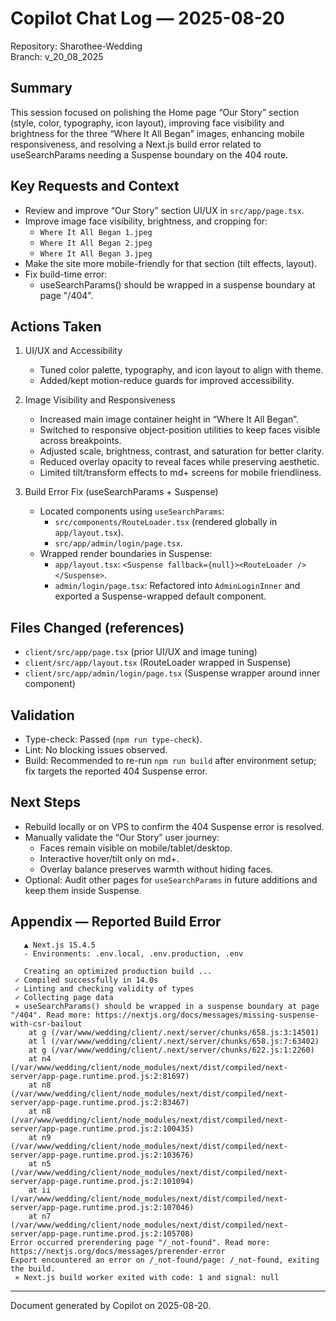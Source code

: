 # Copilot Chat Log — 2025-08-20

Repository: Sharothee-Wedding  
Branch: v_20_08_2025

## Summary

This session focused on polishing the Home page “Our Story” section (style, color, typography, icon layout), improving face visibility and brightness for the three “Where It All Began” images, enhancing mobile responsiveness, and resolving a Next.js build error related to useSearchParams needing a Suspense boundary on the 404 route.

## Key Requests and Context

- Review and improve “Our Story” section UI/UX in `src/app/page.tsx`.
- Improve image face visibility, brightness, and cropping for:
  - `Where It All Began 1.jpeg`
  - `Where It All Began 2.jpeg`
  - `Where It All Began 3.jpeg`
- Make the site more mobile-friendly for that section (tilt effects, layout).
- Fix build-time error:
  - useSearchParams() should be wrapped in a suspense boundary at page "/404".

## Actions Taken

1. UI/UX and Accessibility
   - Tuned color palette, typography, and icon layout to align with theme.
   - Added/kept motion-reduce guards for improved accessibility.

2. Image Visibility and Responsiveness
   - Increased main image container height in “Where It All Began”.
   - Switched to responsive object-position utilities to keep faces visible across breakpoints.
   - Adjusted scale, brightness, contrast, and saturation for better clarity.
   - Reduced overlay opacity to reveal faces while preserving aesthetic.
   - Limited tilt/transform effects to md+ screens for mobile friendliness.

3. Build Error Fix (useSearchParams + Suspense)
   - Located components using `useSearchParams`:
     - `src/components/RouteLoader.tsx` (rendered globally in `app/layout.tsx`).
     - `src/app/admin/login/page.tsx`.
   - Wrapped render boundaries in Suspense:
     - `app/layout.tsx`: `<Suspense fallback={null}><RouteLoader /></Suspense>`.
     - `admin/login/page.tsx`: Refactored into `AdminLoginInner` and exported a Suspense-wrapped default component.

## Files Changed (references)

- `client/src/app/page.tsx` (prior UI/UX and image tuning)
- `client/src/app/layout.tsx` (RouteLoader wrapped in Suspense)
- `client/src/app/admin/login/page.tsx` (Suspense wrapper around inner component)

## Validation

- Type-check: Passed (`npm run type-check`).
- Lint: No blocking issues observed.
- Build: Recommended to re-run `npm run build` after environment setup; fix targets the reported 404 Suspense error.

## Next Steps

- Rebuild locally or on VPS to confirm the 404 Suspense error is resolved.
- Manually validate the “Our Story” user journey:
  - Faces remain visible on mobile/tablet/desktop.
  - Interactive hover/tilt only on md+.
  - Overlay balance preserves warmth without hiding faces.
- Optional: Audit other pages for `useSearchParams` in future additions and keep them inside Suspense.

## Appendix — Reported Build Error

```text
   ▲ Next.js 15.4.5
   - Environments: .env.local, .env.production, .env

   Creating an optimized production build ...
 ✓ Compiled successfully in 14.0s
 ✓ Linting and checking validity of types    
 ✓ Collecting page data    
 ⨯ useSearchParams() should be wrapped in a suspense boundary at page "/404". Read more: https://nextjs.org/docs/messages/missing-suspense-with-csr-bailout
    at g (/var/www/wedding/client/.next/server/chunks/658.js:3:14501)
    at l (/var/www/wedding/client/.next/server/chunks/658.js:7:63402)
    at g (/var/www/wedding/client/.next/server/chunks/622.js:1:2260)
    at n4 (/var/www/wedding/client/node_modules/next/dist/compiled/next-server/app-page.runtime.prod.js:2:81697)
    at n8 (/var/www/wedding/client/node_modules/next/dist/compiled/next-server/app-page.runtime.prod.js:2:83467)
    at n8 (/var/www/wedding/client/node_modules/next/dist/compiled/next-server/app-page.runtime.prod.js:2:100435)
    at n9 (/var/www/wedding/client/node_modules/next/dist/compiled/next-server/app-page.runtime.prod.js:2:103676)
    at n5 (/var/www/wedding/client/node_modules/next/dist/compiled/next-server/app-page.runtime.prod.js:2:101094)
    at ii (/var/www/wedding/client/node_modules/next/dist/compiled/next-server/app-page.runtime.prod.js:2:107046)
    at n7 (/var/www/wedding/client/node_modules/next/dist/compiled/next-server/app-page.runtime.prod.js:2:105708)
Error occurred prerendering page "/_not-found". Read more: https://nextjs.org/docs/messages/prerender-error
Export encountered an error on /_not-found/page: /_not-found, exiting the build.
 ⨯ Next.js build worker exited with code: 1 and signal: null
```

---

Document generated by Copilot on 2025-08-20.
